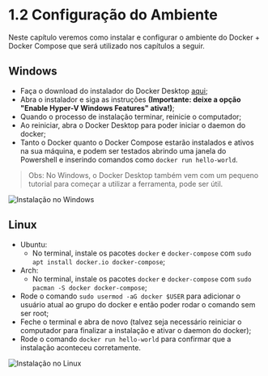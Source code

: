 # 1.2 Configuração do Ambiente

Neste capítulo veremos como instalar e configurar o ambiente do Docker + Docker Compose que será utilizado nos capítulos a seguir.

## Windows
- Faça o download do instalador do Docker Desktop [aqui](https://hub.docker.com/editions/community/docker-ce-desktop-windows/);
- Abra o instalador e siga as instruções **(Importante: deixe a opção "Enable Hyper-V Windows Features" ativa!)**;
- Quando o processo de instalação terminar, reinicie o computador;
- Ao reiniciar, abra o Docker Desktop para poder iniciar o daemon do docker;
- Tanto o Docker quanto o Docker Compose estarão instalados e ativos na sua máquina, e podem ser testados abrindo uma janela do Powershell e inserindo comandos como `docker run hello-world`.
> Obs: No Windows, o Docker Desktop também vem com um pequeno tutorial para começar a utilizar a ferramenta, pode ser útil.

![Instalação no Windows](https://imgur.com/CWNhb64.jpg)


## Linux
- Ubuntu:
  - No terminal, instale os pacotes `docker` e `docker-compose` com `sudo apt install docker.io docker-compose`;
- Arch:
  - No terminal, instale os pacotes `docker` e `docker-compose` com `sudo pacman -S docker docker-compose`;
- Rode o comando `sudo usermod -aG docker $USER` para adicionar o usuário atual ao grupo do docker e então poder rodar o comando sem ser root;
- Feche o terminal e abra de novo (talvez seja necessário reiniciar o computador para finalizar a instalação e ativar o daemon do docker);
- Rode o comando `docker run hello-world` para confirmar que a instalação aconteceu corretamente.

![Instalação no Linux](https://i.imgur.com/OQR8ByS.jpg)
